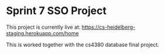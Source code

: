 # Sprint 7 SSO Project
This project is currently live at: https://cs-heidelberg-staging.herokuapp.com/home

This is worked together with the cs4380 database final project. 
